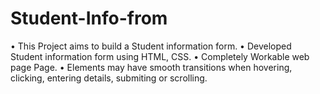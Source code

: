 # Student-Info-from


•	This Project aims to build a Student information form.
•	Developed Student information form using HTML, CSS.
•	Completely Workable web page Page.
•	Elements may have smooth transitions when hovering, clicking, entering details, submiting or scrolling.
